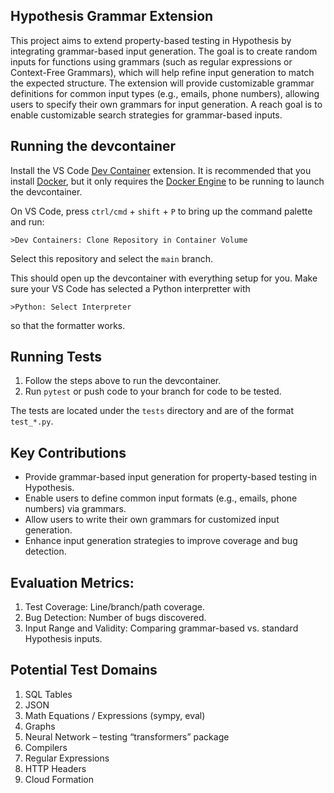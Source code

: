 ## Hypothesis Grammar Extension

This project aims to extend property-based testing in Hypothesis by integrating grammar-based input generation. The goal is to create random inputs for functions using grammars (such as regular expressions or Context-Free Grammars), which will help refine input generation to match the expected structure. The extension will provide customizable grammar definitions for common input types (e.g., emails, phone numbers), allowing users to specify their own grammars for input generation. A reach goal is to enable customizable search strategies for grammar-based inputs.

## Running the devcontainer
Install the VS Code [Dev Container](https://marketplace.visualstudio.com/items?itemName=ms-vscode-remote.remote-containers) extension. It is recommended that you install [Docker](https://docs.docker.com/desktop/), but it only requires the [Docker Engine](https://docs.docker.com/engine/install/) to be running to launch the devcontainer.

On VS Code, press `ctrl/cmd` + `shift` + `P` to bring up the command palette and run:
```
>Dev Containers: Clone Repository in Container Volume
```

Select this repository and select the `main` branch.

This should open up the devcontainer with everything setup for you. Make sure your VS Code has selected a Python interpretter with
```
>Python: Select Interpreter
```
so that the formatter works.

## Running Tests

1. Follow the steps above to run the devcontainer.
2. Run `pytest` or push code to your branch for code to be tested.

The tests are located under the `tests` directory and are of the format `test_*.py`.

## Key Contributions

- Provide grammar-based input generation for property-based testing in Hypothesis.
- Enable users to define common input formats (e.g., emails, phone numbers) via grammars.
- Allow users to write their own grammars for customized input generation.
- Enhance input generation strategies to improve coverage and bug detection.

## Evaluation Metrics:

1. Test Coverage: Line/branch/path coverage.
2. Bug Detection: Number of bugs discovered.
3. Input Range and Validity: Comparing grammar-based vs. standard Hypothesis inputs.

## Potential Test Domains

1. SQL Tables
2. JSON
3. Math Equations / Expressions (sympy, eval)
4. Graphs
5. Neural Network – testing “transformers” package
6. Compilers
7. Regular Expressions
8. HTTP Headers
9. Cloud Formation